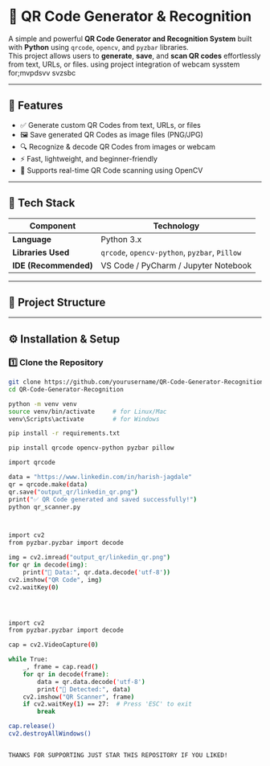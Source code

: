 # 📱 QR Code Generator & Recognition

A simple and powerful **QR Code Generator and Recognition System** built with **Python** using `qrcode`, `opencv`, and `pyzbar` libraries.  
This project allows users to **generate**, **save**, and **scan QR codes** effortlessly from text, URLs, or files.
using project integration of webcam sysstem for;mvpdsvv  svzsbc  

---

## 🚀 Features

- ✅ Generate custom QR Codes from text, URLs, or files  
- 🖼️ Save generated QR Codes as image files (PNG/JPG)  
- 🔍 Recognize & decode QR Codes from images or webcam  
- ⚡ Fast, lightweight, and beginner-friendly  
- 🧠 Supports real-time QR Code scanning using OpenCV  

---

## 🧩 Tech Stack

| Component | Technology |
|------------|-------------|
| **Language** | Python 3.x |
| **Libraries Used** | `qrcode`, `opencv-python`, `pyzbar`, `Pillow` |
| **IDE (Recommended)** | VS Code / PyCharm / Jupyter Notebook |

---

## 📂 Project Structure



---

## ⚙️ Installation & Setup

### 1️⃣ Clone the Repository
```bash
git clone https://github.com/yourusername/QR-Code-Generator-Recognition.git
cd QR-Code-Generator-Recognition

python -m venv venv
source venv/bin/activate     # for Linux/Mac
venv\Scripts\activate        # for Windows

pip install -r requirements.txt

pip install qrcode opencv-python pyzbar pillow

import qrcode

data = "https://www.linkedin.com/in/harish-jagdale"
qr = qrcode.make(data)
qr.save("output_qr/linkedin_qr.png")
print("✅ QR Code generated and saved successfully!")
python qr_scanner.py



import cv2
from pyzbar.pyzbar import decode

img = cv2.imread("output_qr/linkedin_qr.png")
for qr in decode(img):
    print("📜 Data:", qr.data.decode('utf-8'))
cv2.imshow("QR Code", img)
cv2.waitKey(0)




import cv2
from pyzbar.pyzbar import decode

cap = cv2.VideoCapture(0)

while True:
    _, frame = cap.read()
    for qr in decode(frame):
        data = qr.data.decode('utf-8')
        print("📜 Detected:", data)
    cv2.imshow("QR Scanner", frame)
    if cv2.waitKey(1) == 27:  # Press 'ESC' to exit
        break

cap.release()
cv2.destroyAllWindows()


THANKS FOR SUPPORTING JUST STAR THIS REPOSITORY IF YOU LIKED!
